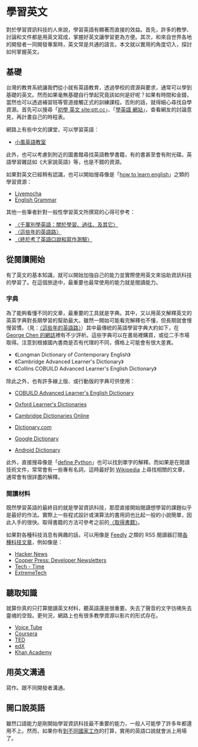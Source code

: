 # 學習英文

對於學習資訊科技的人來說，學習英語有顯著而直接的效益。首先，許多的教學、討論和文件都是用英文寫成，掌握好英文讓學習更為方便。其次，和來自世界各地的開發者一同開發專案時，英文常是共通的語言。本文就以實用的角度切入，探討如何掌握英文。

## 基礎

台灣的教育系統讓我們從小就有英語教育，透過學校的資源與要求，通常可以學到基礎的英文。然而如果毫無基礎自行學起究竟該如何是好呢？如果有時間和金錢，當然也可以透過補習班等管道接觸正式的訓練課程。否則的話，就得細心尋找自學資源。首先可以搜尋「[初學 英文 site:ptt.cc][q_begin]」、「[學英語 網站][q_learnsite]」，查看網友的討論意見，再計畫自己的時程表。

網路上有些中文的課堂，可以學習英語：

*   [小風英語教室](http://sdacenglish.blogspot.com/)

此外，也可以考慮到附近的圖書館尋找英語教學書籍，有的書甚至會有附光碟。英語學習雜誌如《大家說英語》等，也是不錯的資源。

如果對英文已經稍有認識，也可以開始搜尋像是「[how to learn english][q_howto]」之類的學習資源：

*   [Livemocha](http://livemocha.com/pages/languages/learn-english/)
*   [English Grammar](http://www.englishgrammar.org/)

[q_begin]: https://www.google.com/search?q=%E5%88%9D%E5%AD%B8+%E8%8B%B1%E6%96%87+site%3Aptt.cc
[q_learnsite]: https://www.google.com/search?q=%E5%AD%B8%E8%8B%B1%E6%96%87+%E7%B6%B2%E7%AB%99
[q_howto]: https://www.google.com/search?q=how+to+learn+english&oq=how+to+learn+english

其他一些筆者針對一般性學習英文所撰寫的心得可參考：

*   [〈千萬別學英語：關於學習、過往、及其它〉](http://shaform.wordpress.com/2006/11/18/adse/)
*   [〈這些年的英語路〉](http://shaform.wordpress.com/2012/08/08/english-learning-history/)
*   [〈終於考了英語口說和寫作測驗〉](http://shaform.wordpress.com/2013/11/29/english-speaking-writing-test/)

## 從閱讀開始

有了英文的基本知識，就可以開始加強自己的能力並實際使用英文來協助資訊科技的學習了。在這個旅途中，最重要也最常使用的能力就是閱讀能力。

### 字典

為了能夠看懂不同的文章，最重要的工具就是字典。其中，又以用英文解釋英文的英英字典對長期學習的幫助最大。雖然一開始可能看完解釋也不懂，但長期就會慢慢習慣。（見：[〈這些年的英語路〉][journey]）其中最傳統的英語學習字典大約如下，在 [George Chen 的網誌][georgechen]裡有不少評析。這些字典可以在書局裡購買，或從二手市場取得。注意到根據國內書商是否有代理的不同，價格上可能會有很大差異。

*   《Longman Dictionary of Contemporary English》
*   《Cambridge Advanced Learner's Dictionary》
*   《Collins COBUILD Advanced Learner's English Dictionary》

除此之外，也有許多線上版、或行動版的字典可供使用：

*   [COBUILD Advanced Learner's English Dictionary](http://www.collinsdictionary.com/dictionary/english-cobuild-learners)
*   [Oxford Learner's Dictionaries](http://www.oxfordlearnersdictionaries.com/)
*   [Cambridge Dictionaries Online](http://dictionary.cambridge.org/)
*   [Dictionary.com](http://dictionary.reference.com/)


*   [Google Dictionary](https://chrome.google.com/webstore/detail/google-dictionary-by-goog/mgijmajocgfcbeboacabfgobmjgjcoja)
*   [Android Dictionary](https://play.google.com/store/search?q=dictionary)

此外，直接搜尋像是「[define Python](https://www.google.com/search?q=define+Python)」也可以找到單字的解釋。而如果是在閱讀技術文件，常常會有一些專有名詞，這時最好到 [Wikipedia][] 上尋找相關的文章，通常會有很詳盡的解釋。

[journey]: http://shaform.wordpress.com/2012/08/08/english-learning-history/
[georgechen]: http://georgechen.idv.tw/wordpress/
[Wikipedia]: http://en.wikipedia.org/

### 閱讀材料

既然學習英語的最終目的就是學習資訊科技，那麼直接開始閱讀想學習的課題似乎是最好的作法。實際上一些程式設計或演算法的書用詞也比起一般的小說簡單，因此入手的很快。取得書籍的方法可參考之前的[〈取得書籍〉](books.md)。

如果對各種科技消息有興趣的話，可以用像是 [Feedly][] 之類的 RSS 閱讀器訂閱[各種科技文章][tech-feed]，例如像是：

*   [Hacker News](https://news.ycombinator.com/)
*   [Cooper Press: Developer Newsletters](https://cooperpress.com/)
*   [Tech - Time](http://time.com/tech/)
*   [ExtremeTech](http://www.extremetech.com/)

[Feedly]: http://feedly.com/
[tech-feed]: http://feedly.com/index.html#explore%2F%23tech

## 聽取知識

就算你真的只打算閱讀英文材料，聽英語還是很重要。失去了聲音的文字彷彿失去靈魂的空殼。更何況，網路上也有很多教學資源以影片的形式存在。

*   [Voice Tube](http://voicetube.tw/)
*   [Coursera](https://www.coursera.org/)
*   [TED](http://www.ted.com/)
*   [edX](https://www.edx.org/)
*   [Khan Academy](https://www.khanacademy.org/)

## 用英文溝通

寫作。跟不同開發者溝通。

## 開口說英語

雖然口語能力是剛開始學習資訊科技最不重要的能力，一般人可能學了許多年都還用不上。然而，如果你有[到不同國家工作](../whatnow/software-engineer.md)的打算，實用的英語口說就會派上用場了。
